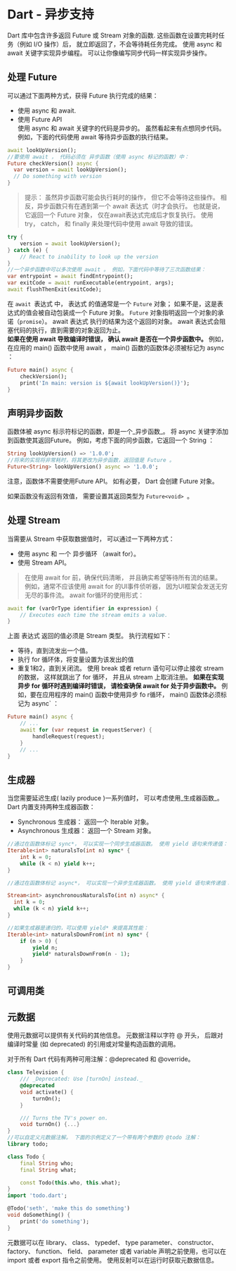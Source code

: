# Dart - 异步支持
Dart 库中包含许多返回 Future 或 Stream 对象的函数. 这些函数在设置完耗时任务（例如 I/O 操作）后， 就立即返回了，不会等待耗任务完成。 使用 async 和 await 关键字实现异步编程。 可以让你像编写同步代码一样实现异步操作。
## 处理 Future
可以通过下面两种方式，获得 Future 执行完成的结果：
- 使用 async 和 await.
- 使用 Future API  
使用 async 和 await 关键字的代码是异步的。 虽然看起来有点想同步代码。 例如，下面的代码使用 await 等待异步函数的执行结果。
```dart
await lookUpVersion();
//要使用 await ， 代码必须在 异步函数（使用 async 标记的函数）中：
Future checkVersion() async {
  var version = await lookUpVersion();
  // Do something with version
}
```
>提示： 虽然异步函数可能会执行耗时的操作， 但它不会等待这些操作。 相反，异步函数只有在遇到第一个 await 表达式（时才会执行。 也就是说，它返回一个 Future 对象， 仅在await表达式完成后才恢复执行。
使用 try， catch， 和 finally 来处理代码中使用 await 导致的错误。
```dart
try {
    version = await lookUpVersion();
} catch (e) {
    // React to inability to look up the version
}
//一个异步函数中可以多次使用 await 。 例如，下面代码中等待了三次函数结果：
var entrypoint = await findEntrypoint();
var exitCode = await runExecutable(entrypoint, args);
await flushThenExit(exitCode);
```
在 `await `表达式 中， 表达式 的值通常是一个 `Future` 对象； 如果不是，这是表达式的值会被自动包装成一个 Future 对象。 `Future` 对象指明返回一个对象的承诺（`promise`）。 await 表达式 执行的结果为这个返回的对象。 await 表达式会阻塞代码的执行，直到需要的对象返回为止。  
**如果在使用 await 导致编译时错误， 确认 await 是否在一个异步函数中。** 例如，在应用的 main() 函数中使用 await ， main() 函数的函数体必须被标记为 async ：
```dart
Future main() async {
    checkVersion();
    print('In main: version is ${await lookUpVersion()}');
}
```
## 声明异步函数
函数体被 async 标示符标记的函数，即是一个_异步函数_。 将 async 关键字添加到函数使其返回Future。 例如，考虑下面的同步函数，它返回一个 String ：
```dart
String lookUpVersion() => '1.0.0';
//将来的实现将非常耗时，将其更改为异步函数，返回值是 Future 。
Future<String> lookUpVersion() async => '1.0.0';
```
注意，函数体不需要使用Future API。 如有必要， Dart 会创建 Future 对象。

如果函数没有返回有效值， 需要设置其返回类型为 `Future<void> `。
## 处理 Stream
当需要从 Stream 中获取数据值时， 可以通过一下两种方式：

- 使用 async 和 一个 异步循环 （await for）。
- 使用 Stream API。
>在使用 await for 前，确保代码清晰， 并且确实希望等待所有流的结果。 例如，通常不应该使用 await for 的UI事件侦听器， 因为UI框架会发送无穷无尽的事件流。
await for循环的使用形式：
```dart
await for (varOrType identifier in expression) {
    // Executes each time the stream emits a value.
}
```
上面 表达式 返回的值必须是 Stream 类型。 执行流程如下：

- 等待，直到流发出一个值。
- 执行 for 循环体，将变量设置为该发出的值
- 重复1和2，直到关闭流。
使用 break 或者 return 语句可以停止接收 stream 的数据， 这样就跳出了 for 循环， 并且从 stream 上取消注册。 **如果在实现异步 for 循环时遇到编译时错误， 请检查确保 await for 处于异步函数中。** 例如，要在应用程序的 main() 函数中使用异步 fo r循环， main() 函数体必须标记为 async` ：
```dart
Future main() async {
    // ...
    await for (var request in requestServer) {
        handleRequest(request);
    }
    // ...
}
```
## 生成器
当您需要延迟生成( lazily produce )一系列值时， 可以考虑使用_生成器函数_。 Dart 内置支持两种生成器函数：
- Synchronous 生成器： 返回一个 Iterable 对象。
- Asynchronous 生成器： 返回一个 Stream 对象。  

```dart
//通过在函数体标记 sync*， 可以实现一个同步生成器函数。 使用 yield 语句来传递值：  
Iterable<int> naturalsTo(int n) sync* {
    int k = 0;
    while (k < n) yield k++;
}

//通过在函数体标记 async*， 可以实现一个异步生成器函数。 使用 yield 语句来传递值：

Stream<int> asynchronousNaturalsTo(int n) async* {
  int k = 0;
  while (k < n) yield k++;
}

//如果生成器是递归的，可以使用 yield* 来提高其性能：
Iterable<int> naturalsDownFrom(int n) sync* {
    if (n > 0) {
        yield n;
        yield* naturalsDownFrom(n - 1);
    }
}
```
## 可调用类
## 元数据
使用元数据可以提供有关代码的其他信息。 元数据注释以字符 @ 开头， 后跟对编译时常量 (如 deprecated) 的引用或对常量构造函数的调用。  

对于所有 Dart 代码有两种可用注解：@deprecated 和 @override。 
```dart
class Television {
    /// _Deprecated: Use [turnOn] instead._
    @deprecated
    void activate() {
        turnOn();
    }

    /// Turns the TV's power on.
    void turnOn() {...}
}
//可以自定义元数据注解。 下面的示例定义了一个带有两个参数的 @todo 注解：
library todo;

class Todo {
    final String who;
    final String what;

    const Todo(this.who, this.what);
}
import 'todo.dart';

@Todo('seth', 'make this do something')
void doSomething() {
    print('do something');
}
```
元数据可以在 library、 class、 typedef、 type parameter、 constructor、 factory、 function、 field、 parameter 或者 variable 声明之前使用，也可以在 import 或者 export 指令之前使用。 使用反射可以在运行时获取元数据信息。

